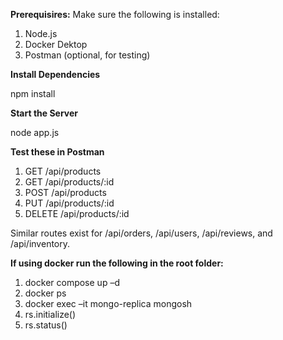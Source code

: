 **Prerequisires:**
Make sure the following is installed:
1. Node.js
2. Docker Dektop
3. Postman (optional, for testing)

**Install Dependencies**

npm install

**Start the Server**

node app.js

**Test these in Postman**

1. GET /api/products
2. GET /api/products/:id
3. POST /api/products
4. PUT /api/products/:id
5. DELETE /api/products/:id

Similar routes exist for /api/orders, /api/users, /api/reviews, and /api/inventory.

**If using docker run the following in the root folder:**

1. docker compose up –d 
2. docker ps 
3. docker exec –it mongo-replica mongosh 
4. rs.initialize() 
5. rs.status() 

